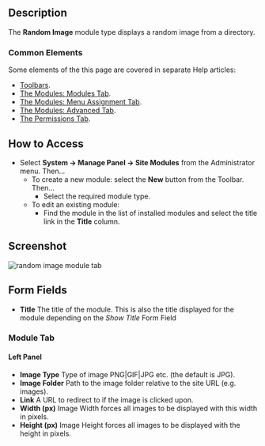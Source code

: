 <!-- Filename: Help4.x:Site_Modules:_Random_Image / Display title: Modules: Random Image -->

## Description

The **Random Image** module type displays a random image from a
directory.

### Common Elements

Some elements of the this page are covered in separate Help articles:

* [Toolbars](jdocmanual?article=help/common-elements/toolbars).
* [The Modules: Modules Tab](jdocmanual?article=help/modules/modules-module-tab).
* [The Modules: Menu Assignment Tab](jdocmanual?article=help/modules/modules-menu-assignment-tab).
* [The Modules: Advanced Tab](jdocmanual?article=help/modules/modules-advanced-tab).
* [The Permissions Tab](jdocmanual?article=help/common-elements/edit-permissions).

## How to Access

- Select **System → Manage Panel → Site Modules** from the
  Administrator menu. Then...
  - To create a new module: select the **New** button from the Toolbar.
    Then...
    - Select the required module type.
  - To edit an existing module:
    - Find the module in the list of installed modules and select the
      title link in the **Title** column.

## Screenshot

![random image module tab](../../../en/images/modules-site/modules-random-image-module-tab.png)

## Form Fields

- **Title** The title of the module. This is also the title displayed
  for the module depending on the *Show Title* Form Field

### Module Tab

#### Left Panel

- **Image Type** Type of image PNG\|GIF\|JPG etc. (the default is JPG).
- **Image Folder** Path to the image folder relative to the site URL
  (e.g. images).
- **Link** A URL to redirect to if the image is clicked upon.
- **Width (px)** Image Width forces all images to be displayed with
  this width in pixels.
- **Height (px)** Image Height forces all images to be displayed with
  the height in pixels.
